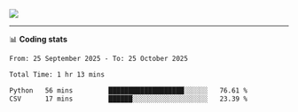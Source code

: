 <picture>
  <source
  srcset="https://github-readme-stats.vercel.app/api?username=sant0s12&show_icons=true&theme=dark"
  media="(prefers-color-scheme: dark)"
  />
  <source
  srcset="https://github-readme-stats.vercel.app/api?username=sant0s12&show_icons=true"
  media="(prefers-color-scheme: light)"
  />
  <img src="https://github-readme-stats.vercel.app/api?username=sant0s12&show_icons=true" />
</picture>

---

📊 **Coding stats**

<!--START_SECTION:waka-->

```txt
From: 25 September 2025 - To: 25 October 2025

Total Time: 1 hr 13 mins

Python   56 mins         ███████████████████░░░░░░   76.61 %
CSV      17 mins         ██████░░░░░░░░░░░░░░░░░░░   23.39 %
```

<!--END_SECTION:waka-->
